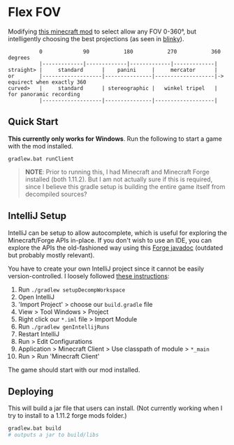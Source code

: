 # Flex FOV

Modifying [this minecraft mod] to select allow any FOV 0-360°, but intelligently
choosing the best projections (as seen in [blinky]).

[blinky]:https://github.com/shaunlebron/blinky
[this minecraft mod]:https://github.com/18107/MC-Render360

```
          0             90           180           270           360 degrees
          |-------------|-------------|-------------|-------------|
straight> |     standard      |    panini     |     mercator      |
or        |-------------------|---------------|-------------------|-> equirect when exactly 360
curved>   |     standard      | stereographic |   winkel tripel   |   for panoramic recording
          |-------------------|---------------|-------------------|
```

## Quick Start

__This currently only works for Windows__.  Run the following to start a game with
the mod installed.

```
gradlew.bat runClient
```

> __NOTE__: Prior to running this, I had Minecraft and Minecraft Forge installed (both 1.11.2).
> But I am not actually sure if this is required, since I believe this gradle
> setup is building the entire game itself from decompiled sources?

## IntelliJ Setup

IntelliJ can be setup to allow autocomplete, which is useful for exploring the
Minecraft/Forge APIs in-place.  If you don't wish to use an IDE, you can explore
the APIs the old-fashioned way using this [Forge javadoc][javadoc] (outdated but
probably mostly relevant).

You have to create your own IntelliJ project since it cannot be easily
version-controlled. I loosely followed [these instructions][intellij]:

1. Run `./gradlew setupDecompWorkspace`
1. Open IntelliJ
1. 'Import Project' > choose our `build.gradle` file
1. View > Tool Windows > Project
1. Right click our `*.iml` file > Import Module
1. Run `./gradlew genIntellijRuns`
1. Restart IntelliJ
1. Run > Edit Configurations
1. Application > Minecraft Client > Use classpath of module > `*_main`
1. Run > Run 'Minecraft Client'

The game should start with our mod installed.

[intellij]:http://www.minecraftforum.net/forums/mapping-and-modding/mapping-and-modding-tutorials/2714237-forge-1-11-1-10-setting-up-mod-environment-with
[javadoc]:http://takahikokawasaki.github.io/minecraft-resources/javadoc/forge/1.8-11.14.1.1320/

## Deploying

This will build a jar file that users can install.  (Not currently working
when I try to install to a 1.11.2 forge mods folder.)

```sh
gradlew.bat build
# outputs a jar to build/libs
```
